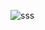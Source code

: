 ![sss](https://user-images.githubusercontent.com/59536004/175836511-ec81b217-322c-4c22-9259-37af71bd7a73.png)
